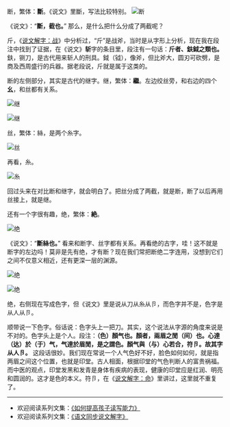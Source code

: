 断，繁体：**斷**。《说文》里斷，写法比较特别。
![断](http://upload-images.jianshu.io/upload_images/275449-e767aeb2eb63e3e0.png?imageMogr2/auto-orient/strip%7CimageView2/2/w/1240)

《说文》：“**斷，截也。**” 那么，是什么把什么分成了两截呢？

斤，《[说文解字：战](http://www.jianshu.com/p/7a67fd209e27)》中分析过，“斤”是战斧，当时是从字形上分析，现在我在段注中找到了证据，在《说文》**斩**字的条目里，段注有一句话：**斤者、鈇鉞之類也。** 鈇，铡刀，是古代用来斩人的刑具。鉞（钺），像斧，但比斧大，圆刃可砍劈，是商及西周盛行的兵器。据老段说，斤就是属于这类的。

断的左侧部分，其实是古代的继字。继，繁体：**繼**。左边绞丝旁，和右边的四个**幺**，和丝都有关系。

![继](http://upload-images.jianshu.io/upload_images/275449-18bf5cd4bf4a8531.png?imageMogr2/auto-orient/strip%7CimageView2/2/w/1240)

![继](http://upload-images.jianshu.io/upload_images/275449-7b923f375747a71c.png?imageMogr2/auto-orient/strip%7CimageView2/2/w/1240)


丝，繁体：絲，是两个糸字。

![丝](http://upload-images.jianshu.io/upload_images/275449-31024fe61f334df5.png?imageMogr2/auto-orient/strip%7CimageView2/2/w/1240)

再看，糸。

![糸](http://upload-images.jianshu.io/upload_images/275449-b033c53ce536ceff.png?imageMogr2/auto-orient/strip%7CimageView2/2/w/1240)

回过头来在对比断和继字，就会明白了。把丝分成了两截，就是断，断了以后再用丝接上，就是继。

还有一个字很有趣，绝，繁体：**絶**。

![绝](http://upload-images.jianshu.io/upload_images/275449-447e436f95691560.png?imageMogr2/auto-orient/strip%7CimageView2/2/w/1240)

《说文》：“**斷絲也。**” 看来和断字、丝字都有关系。再看绝的古字，哇！这不就是断字的左边吗！莫非是先有绝，才有断？现在我们常把断绝二字连用，没想到它们之间不仅意义相近，还有更深一层的渊源。

![绝](http://upload-images.jianshu.io/upload_images/275449-2c447a7f830ac18e.png?imageMogr2/auto-orient/strip%7CimageView2/2/w/1240)

![绝](http://upload-images.jianshu.io/upload_images/275449-b9ec51d50653314d.png?imageMogr2/auto-orient/strip%7CimageView2/2/w/1240)


绝，右侧现在写成色字，但《说文》里是说从刀从糸从卪，而色字并不是，色字是从人从卪。

顺带说一下色字。俗话说：色字头上一把刀。其实，这个说法从字源的角度来说是不对的。色字头上是个人。段注：**（色）顏气也。顏者，兩眉之閒（间）也。心達（达）於（于）气，气達於眉閒，是之謂色。顏气與（与）心若合，符卪。故其字从人卪。** 这段话很妙。我们现在常说一个人气色好不好，脸色如何如何，就是指两眉之间这个位置，也就是印堂。古人相面，根据印堂的气色判断人的富贵祸福。而中医的观点，印堂发黑和发青是身体有疾病的表现，健康的印堂应是红润、明亮和圆润的。这才是色的本义。符卪，在《[说文解字：命](http://www.jianshu.com/p/f0e5f4982e7d)》里讲过，这里就不重复了。


----
* 欢迎阅读系列文集：[《如何提高孩子读写能力》](http://www.jianshu.com/nb/8869173)
* 欢迎阅读系列文集：[《语文同步说文解字》](http://www.jianshu.com/notebooks/6718880/latest)
